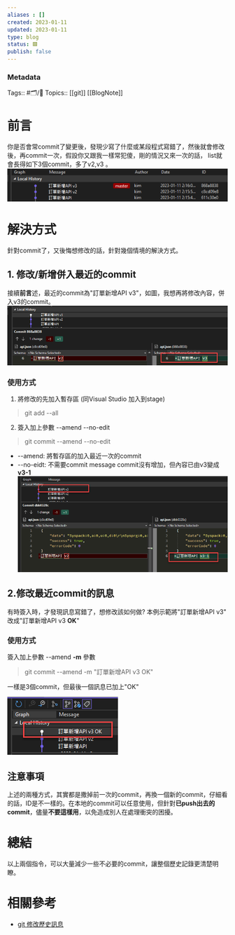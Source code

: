 ```yaml
---
aliases : []
created: 2023-01-11
updated: 2023-01-11
type: blog
status: 🟩
publish: false
---
```

### Metadata
Tags:: #🗂️/🌲 
Topics:: [[git]] [[BlogNote]]

# 前言
你是否會常commit了變更後，發現少寫了什麼或某段程式寫錯了，然後就會修改後，再commit一次，假設你又跟我一樣常犯傻，剛的情況又來一次的話， list就會長得如下3個commit，多了v2,v3 。![upgit_20230111_1673418098.png](https://raw.githubusercontent.com/kimx/ObsidianAssets/master/2023/01/upgit_20230111_1673418098.png)

# 解決方式
針對commit了，又後悔想修改的話，針對幾個情境的解決方式。
## 1. 修改/新增併入最近的commit
接續**前言**述，最近的commit為"訂單新增API v3"，如圖，我想再將修改內容，併入v3的commit。![upgit_20230111_1673418942.png](https://raw.githubusercontent.com/kimx/ObsidianAssets/master/2023/01/upgit_20230111_1673418942.png)

### 使用方式
1. 將修改的先加入暫存區 (同Visual Studio 加入到stage)
>git add --all

2. 簽入加上參數 --amend --no-edit
> git commit --amend --no-edit
- --amend: 將暫存區的加入最近一次的commit
- --no-eidt: 不需要commit message
commit沒有增加，但內容已由v3變成 **v3-1**
![upgit_20230111_1673419666.png](https://raw.githubusercontent.com/kimx/ObsidianAssets/master/2023/01/upgit_20230111_1673419666.png)

## 2.修改最近commit的訊息
有時簽入時，才發現訊息寫錯了，想修改該如何做? 本例示範將"訂單新增API v3" 改成"訂單新增API v3 **OK**"
### 使用方式
簽入加上參數 --amend  **-m** 參數
>git commit --amend -m "訂單新增API v3 OK"

一樣是3個commit，但最後一個訊息已加上"OK"

![upgit_20230111_1673420127.png](https://raw.githubusercontent.com/kimx/ObsidianAssets/master/2023/01/upgit_20230111_1673420127.png)

## 注意事項
上述的兩種方式，其實都是撒掉前一次的commit，再換一個新的commit，仔細看的話，ID是不一樣的。在本地的commit可以任意使用，但針對**已push出去的commit**，儘量**不要這樣用**，以免造成別人在處理衝突的困擾。

# 總結
以上兩個指令，可以大量減少一些不必要的commit，讓整個歷史記錄更清楚明瞭。

# 相關參考
- [git 修改歷史訊息](https://note.kimx.info/2020/12/git.html)


